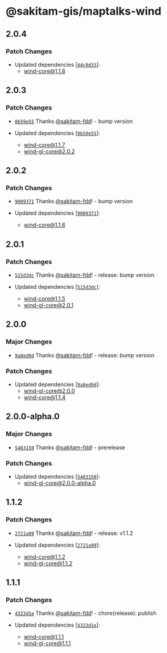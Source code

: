 # @sakitam-gis/maptalks-wind

## 2.0.4

### Patch Changes

- Updated dependencies [[`44c0d33`](https://github.com/sakitam-fdd/wind-layer/commit/44c0d33a0d937d586f3086dbb873007b9a826a53)]:
  - wind-core@1.1.8

## 2.0.3

### Patch Changes

- [`0b59e55`](https://github.com/sakitam-fdd/wind-layer/commit/0b59e554db71039b1f73a30e80cd4a0c423967b8) Thanks [@sakitam-fdd](https://github.com/sakitam-fdd)! - bump version

- Updated dependencies [[`0b59e55`](https://github.com/sakitam-fdd/wind-layer/commit/0b59e554db71039b1f73a30e80cd4a0c423967b8)]:
  - wind-core@1.1.7
  - wind-gl-core@2.0.2

## 2.0.2

### Patch Changes

- [`9089371`](https://github.com/sakitam-fdd/wind-layer/commit/9089371bd2f7afdd074f500cb73fd532695e20b8) Thanks [@sakitam-fdd](https://github.com/sakitam-fdd)! - bump version

- Updated dependencies [[`9089371`](https://github.com/sakitam-fdd/wind-layer/commit/9089371bd2f7afdd074f500cb73fd532695e20b8)]:
  - wind-core@1.1.6

## 2.0.1

### Patch Changes

- [`515d3dc`](https://github.com/sakitam-fdd/wind-layer/commit/515d3dcdc94432b783d3d08a7079d3cc1d722a5f) Thanks [@sakitam-fdd](https://github.com/sakitam-fdd)! - release: bump version

- Updated dependencies [[`515d3dc`](https://github.com/sakitam-fdd/wind-layer/commit/515d3dcdc94432b783d3d08a7079d3cc1d722a5f)]:
  - wind-core@1.1.5
  - wind-gl-core@2.0.1

## 2.0.0

### Major Changes

- [`9a8ed0d`](https://github.com/sakitam-fdd/wind-layer/commit/9a8ed0d298cbb8240d23e81e480e7cf5a046d52c) Thanks [@sakitam-fdd](https://github.com/sakitam-fdd)! - release: bump version

### Patch Changes

- Updated dependencies [[`9a8ed0d`](https://github.com/sakitam-fdd/wind-layer/commit/9a8ed0d298cbb8240d23e81e480e7cf5a046d52c)]:
  - wind-gl-core@2.0.0
  - wind-core@1.1.4

## 2.0.0-alpha.0

### Major Changes

- [`5463150`](https://github.com/sakitam-fdd/wind-layer/commit/5463150d2cafd05073ff716821fc29f306310b6b) Thanks [@sakitam-fdd](https://github.com/sakitam-fdd)! - prerelease

### Patch Changes

- Updated dependencies [[`5463150`](https://github.com/sakitam-fdd/wind-layer/commit/5463150d2cafd05073ff716821fc29f306310b6b)]:
  - wind-gl-core@2.0.0-alpha.0

## 1.1.2

### Patch Changes

- [`2721a99`](https://github.com/sakitam-fdd/wind-layer/commit/2721a996e6158e63ee9c98f444f802e229d22f58) Thanks [@sakitam-fdd](https://github.com/sakitam-fdd)! - release: v1.1.2

- Updated dependencies [[`2721a99`](https://github.com/sakitam-fdd/wind-layer/commit/2721a996e6158e63ee9c98f444f802e229d22f58)]:
  - wind-core@1.1.2
  - wind-gl-core@1.1.2

## 1.1.1

### Patch Changes

- [`4323d1e`](https://github.com/sakitam-fdd/wind-layer/commit/4323d1ef0334dd30b4ae74d1cd231467a3e81046) Thanks [@sakitam-fdd](https://github.com/sakitam-fdd)! - chore(release): publish

- Updated dependencies [[`4323d1e`](https://github.com/sakitam-fdd/wind-layer/commit/4323d1ef0334dd30b4ae74d1cd231467a3e81046)]:
  - wind-core@1.1.1
  - wind-gl-core@1.1.1
